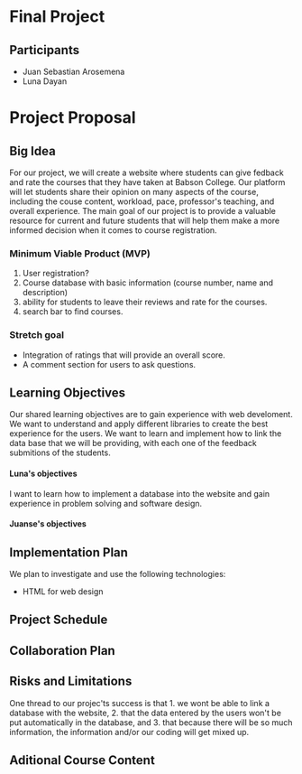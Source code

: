 # Final Project

## Participants 
- Juan Sebastian Arosemena
- Luna Dayan


# Project Proposal

## Big Idea
For our project, we will create a website where students can give fedback and rate the courses that they have taken at Babson College. Our platform will let students share their opinion on many aspects of the course, including the couse content, workload, pace, professor's teaching, and overall experience. The main goal of our project is to provide a valuable resource for current and future students that will help them make a more informed decision when it comes to course registration.

### Minimum Viable Product (MVP)
1. User registration?
2. Course database with basic information (course number, name and description)
3. ability for students to leave their reviews and rate for the courses. 
4. search bar to find courses. 

### Stretch goal
- Integration of ratings that will provide an overall score.
- A comment section for users to ask questions.

## Learning Objectives
Our shared learning objectives are to gain experience with web develoment. We want to understand and apply different libraries to create the best experience for the users. We want to learn and implement how to link the data base that we will be providing, with each one of the feedback submitions of the students. 

#### Luna's objectives
I want to learn how to implement a database into the website and gain experience in problem solving and software design. 

#### Juanse's objectives


## Implementation Plan
We plan to investigate and use the following technologies:
- HTML for web design


## Project Schedule

## Collaboration Plan

## Risks and Limitations
One thread to our projec'ts success is that 1. we wont be able to link a database with the website, 2. that the data entered by the users won't be put automatically in the database, and 3. that because there will be so much information, the information and/or our coding will get mixed up.

## Aditional Course Content

